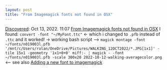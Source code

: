 ```yaml
---
layout: post
title: "From Imagemagick fonts not found in OSX"
---
```

[Discovered](http://rolandtanglao.com/2020/07/29/p1-blogthis-checkvist-list-links-to-blog/): Oct 13, 2022. 11:07 [From Imagemagick fonts not found in OSX](https://stackoverflow.com/a/69706791) I found: `convert -font "~/MyFont.ttc"` <- which i changed to `.pfb` instead of `.ttc` and it worked! -> working bash script -->
`magick montage -font ~/fonts/n019003l.pfb '/mnt/c/Users/rolan/OneDrive/Pictures/WALKING_12OCT2022/*.JPG[1x1]' -tile 15x1 -geometry '1x1+0+0' miff:- ¦ magick - -font ~/fonts/n019003l.pfb -scale 300x20 2022-10-12-walking-averagecolor.png` <-- see also [Adding a new font to imagemagick](https://amhajja.medium.com/adding-a-new-font-to-imagemagick-31f7d2401b7e)

